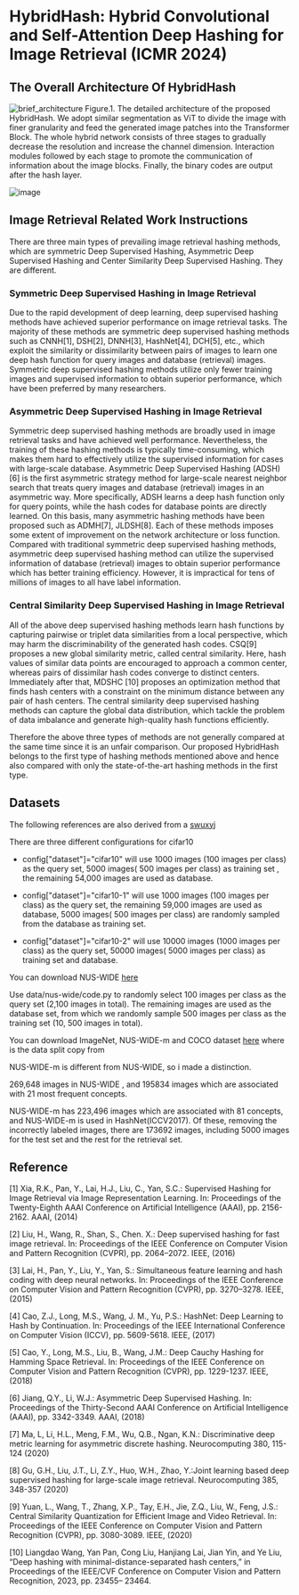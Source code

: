 # HybridHash: Hybrid Convolutional and Self-Attention Deep Hashing for Image Retrieval (ICMR 2024)

## The Overall Architecture Of HybridHash
![brief_architecture](https://github.com/shuaichaochao/HybridHash/assets/49743419/372b311e-1e27-4fc7-bef4-ed1c5b953a17)
Figure.1. The detailed architecture of the proposed HybridHash. We adopt similar segmentation as ViT to divide the image with finer granularity and feed the generated image patches into the Transformer Block. The whole hybrid network consists of three stages to gradually decrease the resolution and increase the channel dimension. Interaction modules followed by each stage to promote the communication of information about the image blocks. Finally, the binary codes are output after the hash layer.

![image](https://github.com/shuaichaochao/HybridHash/assets/49743419/bda9a6cb-892c-406b-b9dc-467e35be5ebc)


## Image Retrieval Related Work Instructions

There are three main types of prevailing image retrieval hashing methods, which are symmetric Deep Supervised Hashing, Asymmetric Deep Supervised Hashing and Center Similarity Deep Supervised Hashing. They are different. 
### Symmetric Deep Supervised Hashing in Image Retrieval
Due to the rapid development of deep learning, deep supervised hashing methods have achieved superior performance on image retrieval tasks. The majority of these methods are symmetric deep supervised hashing methods such as CNNH[1], DSH[2], DNNH[3], HashNet[4], DCH[5], etc., which exploit the similarity or dissimilarity between pairs of images to learn one deep hash function for query images and database (retrieval) images. Symmetric deep supervised hashing methods utilize only fewer training images and supervised information to obtain superior performance, which have been preferred by many researchers.
### Asymmetric Deep Supervised Hashing in Image Retrieval
Symmetric deep supervised hashing methods are broadly used in image retrieval tasks and have achieved well performance. Nevertheless, the training of these hashing methods is typically time-consuming, which makes them hard to
effectively utilize the supervised information for cases with large-scale database. Asymmetric Deep Supervised Hashing (ADSH)[6] is the first asymmetric strategy method for large-scale nearest neighbor search that treats query images and database (retrieval) images in an asymmetric way. More specifically, ADSH learns a deep hash function only for query points, while the hash codes for database points are directly learned. On this basis, many asymmetric hashing methods have been proposed such as ADMH[7], JLDSH[8]. Each of these methods imposes some extent of improvement on the network architecture or loss function. Compared with traditional symmetric deep supervised hashing methods, asymmetric deep supervised hashing method can utilize the supervised information of database (retrieval) images to obtain superior performance which has better training efficiency. However, it is impractical for tens of millions of images to all have label information.
### Central Similarity Deep Supervised Hashing in Image Retrieval
All of the above deep supervised hashing methods learn hash functions by capturing pairwise or triplet data similarities from a local perspective, which may   harm the discriminability of the generated hash codes. CSQ[9] proposes a new global similarity metric, called central similarity. Here, hash values of similar data points are encouraged to approach a common center, whereas pairs of dissimilar hash codes converge to distinct centers. Immediately after that, MDSHC [10] proposes an optimization method that finds hash centers with a constraint on the minimum distance between any pair of hash centers. The central similarity deep supervised hashing methods can capture the global data distribution, which tackle the problem of data imbalance and generate high-quality hash functions efficiently. 

Therefore the above three types of methods are not generally compared at the same time since it is an unfair comparison. Our proposed HybridHash belongs to the first type of hashing methods mentioned above and hence also compared with only the state-of-the-art hashing methods in the first type.

## Datasets

The following references are also derived from a [swuxyj](https://github.com/swuxyj/DeepHash-pytorch)

There are three different configurations for cifar10

   * config["dataset"]="cifar10" will use 1000 images (100 images per class) as the query set, 5000 images( 500 images per class) as training set , the remaining 54,000 images are used as database.
    
   * config["dataset"]="cifar10-1" will use 1000 images (100 images per class) as the query set, the remaining 59,000 images are used as database, 5000 images( 500 images per class) are randomly sampled from the database as training set.
    
   * config["dataset"]="cifar10-2" will use 10000 images (1000 images per class) as the query set, 50000 images( 5000 images per class) as training set and database.

You can download NUS-WIDE [here](https://github.com/swuxyj/DeepHash-pytorch)

Use data/nus-wide/code.py to randomly select 100 images per class as the query set (2,100 images in total). The remaining images are used as the database set, from which we randomly sample 500 images per class as the training set (10, 500 images in total).

You can download ImageNet, NUS-WIDE-m and COCO dataset [here](https://github.com/swuxyj/DeepHash-pytorch) where is the data split copy from

NUS-WIDE-m is different from NUS-WIDE, so i made a distinction.

269,648 images in NUS-WIDE , and 195834 images which are associated with 21 most frequent concepts.

NUS-WIDE-m has 223,496 images which are associated with 81 concepts, and NUS-WIDE-m is used in HashNet(ICCV2017). Of these, removing the incorrectly labeled images, there are 173692 images, including 5000 images for the test set and the rest for the retrieval set.

## Reference
[1] Xia, R.K., Pan, Y., Lai, H.J., Liu, C., Yan, S.C.: Supervised Hashing for Image Retrieval via Image Representation Learning. In: Proceedings of the Twenty-Eighth AAAI Conference on Artificial Intelligence (AAAI), pp. 2156-2162. AAAI, (2014)

[2] Liu, H., Wang, R., Shan, S., Chen. X.: Deep supervised hashing for fast image retrieval. In: Proceedings of the IEEE Conference on Computer Vision and Pattern Recognition (CVPR), pp. 2064–2072. IEEE, (2016)

[3] Lai, H., Pan, Y., Liu, Y., Yan, S.: Simultaneous feature learning and hash coding with deep neural networks. In: Proceedings of the IEEE Conference on Computer Vision and Pattern Recognition (CVPR), pp. 3270–3278. IEEE, (2015)

[4] Cao, Z.J., Long, M.S., Wang, J. M., Yu, P.S.: HashNet: Deep Learning to Hash by Continuation. In: Proceedings of the IEEE International Conference on Computer Vision (ICCV), pp. 5609-5618. IEEE, (2017)

[5] Cao, Y., Long, M.S., Liu, B., Wang, J.M.: Deep Cauchy Hashing for Hamming Space Retrieval. In: Proceedings of the IEEE Conference on Computer Vision and Pattern Recognition (CVPR), pp. 1229-1237. IEEE, (2018)

[6] Jiang, Q.Y., Li, W.J.: Asymmetric Deep Supervised Hashing. In: Proceedings of the Thirty-Second AAAI Conference on Artificial Intelligence (AAAI), pp. 3342-3349. AAAI, (2018)

[7] Ma, L, Li, H.L., Meng, F.M., Wu, Q.B., Ngan, K.N.: Discriminative deep metric learning for asymmetric discrete hashing. Neurocomputing 380, 115-124 (2020)

[8] Gu, G.H., Liu, J.T., Li, Z.Y., Huo, W.H., Zhao, Y.:Joint learning based deep supervised hashing for large-scale image retrieval. Neurocomputing 385, 348-357 (2020)

[9] Yuan, L., Wang, T., Zhang, X.P., Tay, E.H., Jie, Z.Q., Liu, W., Feng, J.S.: Central Similarity Quantization for Efficient Image and Video Retrieval. In: Proceedings of the IEEE Conference on Computer Vision and Pattern Recognition (CVPR), pp. 3080-3089. IEEE, (2020)

[10] Liangdao Wang, Yan Pan, Cong Liu, Hanjiang Lai, Jian Yin, and Ye Liu, “Deep hashing with minimal-distance-separated hash centers,” in Proceedings of the IEEE/CVF Conference on Computer Vision and Pattern Recognition, 2023, pp. 23455–
23464.
